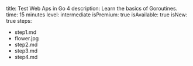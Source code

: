 title: Test Web Aps in Go 4
description: Learn the basics of Goroutines.
time: 15 minutes
level: intermediate
isPremium: true
isAvailable: true
isNew: true
steps:
- step1.md
- flower.jpg
- step2.md
- step3.md
- step4.md

